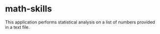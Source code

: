 # math-skills
This application performs statistical analysis on a list of numbers provided in a text file.
